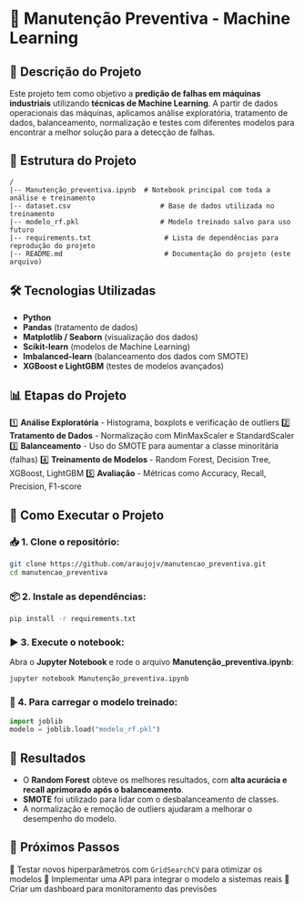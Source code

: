 # 🔧 Manutenção Preventiva - Machine Learning

## 📌 Descrição do Projeto
Este projeto tem como objetivo a **predição de falhas em máquinas industriais** utilizando **técnicas de Machine Learning**. A partir de dados operacionais das máquinas, aplicamos análise exploratória, tratamento de dados, balanceamento, normalização e testes com diferentes modelos para encontrar a melhor solução para a detecção de falhas.

## 📂 Estrutura do Projeto

```
/
|-- Manutenção_preventiva.ipynb  # Notebook principal com toda a análise e treinamento
|-- dataset.csv                      # Base de dados utilizada no treinamento
|-- modelo_rf.pkl                    # Modelo treinado salvo para uso futuro
|-- requirements.txt                  # Lista de dependências para reprodução do projeto
|-- README.md                         # Documentação do projeto (este arquivo)
```

## 🛠️ Tecnologias Utilizadas
- **Python**
- **Pandas** (tratamento de dados)
- **Matplotlib / Seaborn** (visualização dos dados)
- **Scikit-learn** (modelos de Machine Learning)
- **Imbalanced-learn** (balanceamento dos dados com SMOTE)
- **XGBoost e LightGBM** (testes de modelos avançados)

## 📊 Etapas do Projeto
1️⃣ **Análise Exploratória** - Histograma, boxplots e verificação de outliers
2️⃣ **Tratamento de Dados** - Normalização com MinMaxScaler e StandardScaler
3️⃣ **Balanceamento** - Uso do SMOTE para aumentar a classe minoritária (falhas)
4️⃣ **Treinamento de Modelos** - Random Forest, Decision Tree, XGBoost, LightGBM
5️⃣ **Avaliação** - Métricas como Accuracy, Recall, Precision, F1-score

## 🚀 Como Executar o Projeto
### 📥 1. Clone o repositório:
```bash
git clone https://github.com/araujojv/manutencao_preventiva.git
cd manutencao_preventiva
```

### 📦 2. Instale as dependências:
```bash
pip install -r requirements.txt
```

### ▶️ 3. Execute o notebook:
Abra o **Jupyter Notebook** e rode o arquivo **Manutenção_preventiva.ipynb**:
```bash
jupyter notebook Manutenção_preventiva.ipynb
```

### 💾 4. Para carregar o modelo treinado:
```python
import joblib
modelo = joblib.load("modelo_rf.pkl")
```

## 📌 Resultados
- O **Random Forest** obteve os melhores resultados, com **alta acurácia e recall aprimorado após o balanceamento**.
- **SMOTE** foi utilizado para lidar com o desbalanceamento de classes.
- A normalização e remoção de outliers ajudaram a melhorar o desempenho do modelo.

## 📌 Próximos Passos
🔹 Testar novos hiperparâmetros com `GridSearchCV` para otimizar os modelos
🔹 Implementar uma API para integrar o modelo a sistemas reais
🔹 Criar um dashboard para monitoramento das previsões

